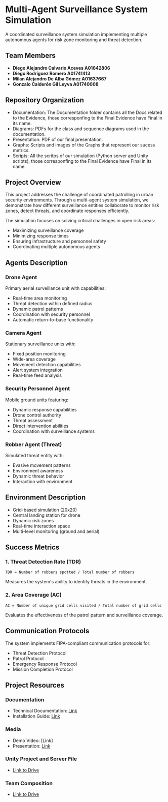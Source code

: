# Multi-Agent Surveillance System Simulation

A coordinated surveillance system simulation implementing multiple autonomous agents for risk zone monitoring and threat detection.

## Team Members
- **Diego Alejandro Calvario Aceves A01642806**  
- **Diego Rodríguez Romero A01741413**  
- **Milan Alejandro De Alba Gómez A01637667**  
- **Gonzalo Calderón Gil Leyva A01740008**

## Repository Organization
- Documentation: The Documentation folder contains all the Docs related to the Evidence, those corresponfing to the Final Evidence have Final in its name.
- Diagrams: PDFs for the class and sequence diagrams used in the documentation.
- Presentation: PDF of our final presentation.
- Graphs: Scripts and images of the Graphs that represent our sucess metrics.
- Scripts: All the scritps of our simulation (Python server and Unity scripts), those corresponfing to the Final Evidence have Final in its name.

## Project Overview
This project addresses the challenge of coordinated patrolling in urban security environments. Through a multi-agent system simulation, we demonstrate how different surveillance entities collaborate to monitor risk zones, detect threats, and coordinate responses efficiently.

The simulation focuses on solving critical challenges in open risk areas:
- Maximizing surveillance coverage
- Minimizing response times
- Ensuring infrastructure and personnel safety
- Coordinating multiple autonomous agents

## Agents Description

### Drone Agent
Primary aerial surveillance unit with capabilities:
- Real-time area monitoring
- Threat detection within defined radius
- Dynamic patrol patterns
- Coordination with security personnel
- Automatic return-to-base functionality

### Camera Agent
Stationary surveillance units with:
- Fixed position monitoring
- Wide-area coverage
- Movement detection capabilities
- Alert system integration
- Real-time feed analysis

### Security Personnel Agent
Mobile ground units featuring:
- Dynamic response capabilities
- Drone control authority
- Threat assessment
- Direct intervention abilities
- Coordination with surveillance systems

### Robber Agent (Threat)
Simulated threat entity with:
- Evasive movement patterns
- Environment awareness
- Dynamic threat behavior
- Interaction with environment

## Environment Description
- Grid-based simulation (20x20)
- Central landing station for drone
- Dynamic risk zones
- Real-time interaction space
- Multi-level monitoring (ground and aerial)

## Success Metrics

### 1. Threat Detection Rate (TDR)
```
TDR = Number of robbers spotted / Total number of robbers
```
Measures the system's ability to identify threats in the environment.

### 2. Area Coverage (AC)
```
AC = Number of unique grid cells visited / Total number of grid cells
```
Evaluates the effectiveness of the patrol pattern and surveillance coverage.

## Communication Protocols
The system implements FIPA-compliant communication protocols for:
- Threat Detection Protocol
- Patrol Protocol
- Emergency Response Protocol
- Mission Completion Protocol

## Project Resources

### Documentation
- Technical Documentation: [Link](https://docs.google.com/document/d/1rUDqjiK7-KDJswpGRiRSVyGYKACJQuPOj3WiJMhQibI/edit?usp=sharing)
- Installation Guide: [Link](https://docs.google.com/document/d/1md2izcdZV1MljagRqIuXjF7du41Hkyto-3n2KENwN5k/edit?usp=sharing)

### Media
- Demo Video: [Link]
- Presentation: [Link](https://www.canva.com/design/DAGX0D9-HY0/L8idS2YYozzoWbuA-nr_Xw/edit?utm_content=DAGX0D9-HY0&utm_campaign=designshare&utm_medium=link2&utm_source=sharebutton)

### Unity Project and Server File
- [Link to Drive](https://drive.google.com/drive/folders/1LwzeK-e7mb2bxrK4boZpVSBnVRqmc2fw?usp=sharing)

### Team Composition
- [Link to Drive](https://docs.google.com/document/d/1Up_nsI_3LVbfljp3XkVUJf1KqFE3RZiMI-q4zwXfATk/edit?usp=sharing)
